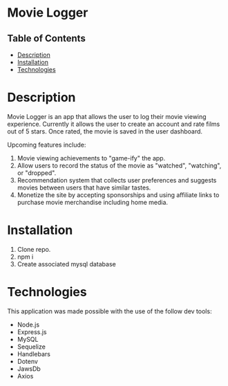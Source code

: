 # Movie Logger

## Table of Contents
- [Description](#description)
- [Installation](#installation)
- [Technologies](#technologies)

# Description

Movie Logger is an app that allows the user to log their movie viewing experience. Currently it allows the user to create an account and rate films out of 5 stars. Once rated, the movie is saved in the user dashboard.

Upcoming features include: 

1. Movie viewing achievements to "game-ify" the app.
2. Allow users to record the status of the movie as "watched", "watching", or "dropped".
3. Recommendation system that collects user preferences and suggests movies between users that have similar tastes.
4. Monetize the site by accepting sponsorships and using affiliate links to purchase movie merchandise including home media. 


# Installation

1. Clone repo.
2. npm i
3. Create associated mysql database

# Technologies
This application was made possible with the use of the follow dev tools:
* Node.js
* Express.js
* MySQL
* Sequelize
* Handlebars
* Dotenv
* JawsDb
* Axios